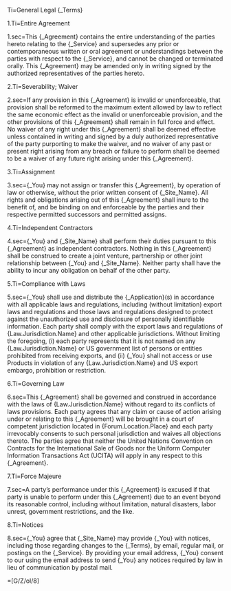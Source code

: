 
Ti=General Legal {_Terms}

1.Ti=Entire Agreement

1.sec=This {_Agreement} contains the entire understanding of the parties hereto relating to the {_Service} and supersedes any prior or contemporaneous written or oral agreement or understandings between the parties with respect to the {_Service}, and cannot be changed or terminated orally. This {_Agreement} may be amended only in writing signed by the authorized representatives of the parties hereto.

2.Ti=Severability; Waiver

2.sec=If any provision in this {_Agreement} is invalid or unenforceable, that provision shall be reformed to the maximum extent allowed by law to reflect the same economic effect as the invalid or unenforceable provision, and the other provisions of this {_Agreement} shall remain in full force and effect. No waiver of any right under this {_Agreement} shall be deemed effective unless contained in writing and signed by a duly authorized representative of the party purporting to make the waiver, and no waiver of any past or present right arising from any breach or failure to perform shall be deemed to be a waiver of any future right arising under this {_Agreement}.

3.Ti=Assignment

3.sec={_You} may not assign or transfer this {_Agreement}, by operation of law or otherwise, without the prior written consent of {_Site_Name}. All rights and obligations arising out of this {_Agreement} shall inure to the benefit of, and be binding on and enforceable by the parties and their respective permitted successors and permitted assigns.

4.Ti=Independent Contractors

4.sec={_You} and {_Site_Name} shall perform their duties pursuant to this {_Agreement} as independent contractors. Nothing in this {_Agreement} shall be construed to create a joint venture, partnership or other joint relationship between {_You} and {_Site_Name}. Neither party shall have the ability to incur any obligation on behalf of the other party.

5.Ti=Compliance with Laws

5.sec={_You} shall use and distribute the {_Application}(s) in accordance with all applicable laws and regulations, including (without limitation) export laws and regulations and those laws and regulations designed to protect against the unauthorized use and disclosure of personally identifiable information. Each party shall comply with the export laws and regulations of {Law.Jurisdiction.Name} and other applicable jurisdictions. Without limiting the foregoing, (i) each party represents that it is not named on any {Law.Jurisdiction.Name} or US government list of persons or entities prohibited from receiving exports, and (ii) {_You} shall not access or use Products in violation of any {Law.Jurisdiction.Name} and US export embargo, prohibition or restriction.

6.Ti=Governing Law

6.sec=This {_Agreement} shall be governed and construed in accordance with the laws of {Law.Jurisdiction.Name} without regard to its conflicts of laws provisions. Each party agrees that any claim or cause of action arising under or relating to this {_Agreement} will be brought in a court of competent jurisdiction located in {Forum.Location.Place} and each party irrevocably consents to such personal jurisdiction and waives all objections thereto. The parties agree that neither the United Nations Convention on Contracts for the International Sale of Goods nor the Uniform Computer Information Transactions Act (UCITA) will apply in any respect to this {_Agreement}.

7.Ti=Force Majeure

7.sec=A party’s performance under this {_Agreement} is excused if that party is unable to perform under this {_Agreement} due to an event beyond its reasonable control, including without limitation, natural disasters, labor unrest, government restrictions, and the like.

8.Ti=Notices

8.sec={_You} agree that {_Site_Name} may provide {_You} with notices, including those regarding changes to the {_Terms}, by email, regular mail, or postings on the {_Service}. By providing your email address, {_You} consent to our using the email address to send {_You} any notices required by law in lieu of communication by postal mail.

=[G/Z/ol/8]
